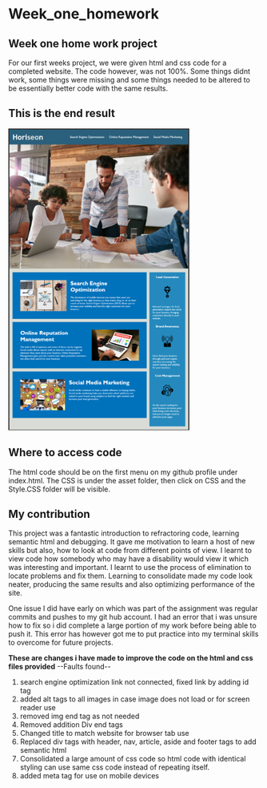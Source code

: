 # Week_one_homework

## Week one home work project

For our first weeks project, we were given html and css code for a completed website. The code however, was not 100%. Some things didnt work, some things were missing and some things needed to be altered to be essentially better code with the same results.

## This is the end result

![Horiseon website](assets/images/screenshot.png)

## Where to access code

The html code should be on the first menu on my github profile under index.html. The CSS is under the asset folder, then click on CSS and the Style.CSS folder will be visible.

## My contribution

This project was a fantastic introduction to refractoring code, learning semantic html and debugging. It gave me motivation to learn a host of new skills but also, how to look at code from different points of view. I learnt to view code how somebody who may have a disability would view it which was interesting and important. I learnt to use the process of elimination to locate problems and fix them. Learning to consolidate made my code look neater, producing the same results and also optimizing performance of the site.

One issue I did have early on which was part of the assignment was regular commits and pushes to my git hub account. I had an error that i was unsure how to fix so i did complete a large portion of my work before being able to push it. This error has however got me to put practice into my terminal skills to overcome for future projects.

**These are changes i have made to improve the code on the html and css files provided**
--Faults found--

1. search engine optimization link not connected, fixed link by adding id tag
2. added alt tags to all images in case image does not load or for screen reader use
3. removed img end tag as not needed
4. Removed addition Div end tags
5. Changed title to match website for browser tab use
6. Replaced div tags with header, nav, article, aside and footer tags to add semantic html
7. Consolidated a large amount of css code so html code with identical styling can use same css code instead of repeating itself.
8. added meta tag for use on mobile devices

